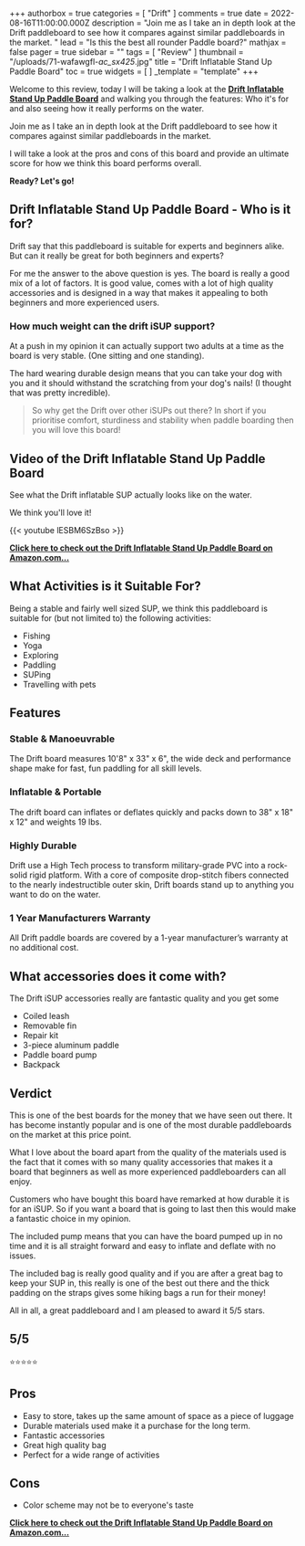 +++
authorbox = true
categories = [ "Drift" ]
comments = true
date = 2022-08-16T11:00:00.000Z
description = "Join me as I take an in depth look at the Drift paddleboard to see how it compares against similar paddleboards in the market.  "
lead = "Is this the best all rounder Paddle board?"
mathjax = false
pager = true
sidebar = ""
tags = [ "Review" ]
thumbnail = "/uploads/71-wafawgfl-_ac_sx425_.jpg"
title = "Drift Inflatable Stand Up Paddle Board"
toc = true
widgets = [ ]
_template = "template"
+++

Welcome to this review, today I will be taking a look at the [**Drift Inflatable Stand Up Paddle Board**](https://www.amazon.com/DRIFT-Inflatable-Accessories-Lightweight-Backpack/dp/B082MVY4PL?pd_rd_i=B0B355VH6C&th=1&psc=1&linkCode=ll1&tag=paddleboardmaster-20&linkId=66ea454556d174eea75fca0df085cdb8&language=en_US&ref_=as_li_ss_tl) and walking you through the features: Who it's for and also seeing how it really performs on the water.

Join me as I take an in depth look at the Drift paddleboard to see how it compares against similar paddleboards in the market.

I will take a look at the pros and cons of this board and provide an ultimate score for how we think this board performs overall.

**Ready? Let's go!**

## Drift Inflatable Stand Up Paddle Board - Who is it for?

Drift say that this paddleboard is suitable for experts and beginners alike. But can it really be great for both beginners and experts?

For me the answer to the above question is yes.  The board is really a good mix of a lot of factors.  It is good value, comes with a lot of high quality accessories and is designed in a way that makes it appealing to both beginners and more experienced users.

### How much weight can the drift iSUP support?

At a push in my opinion it can actually support two adults at a time as the board is very stable. (One sitting and one standing).

The hard wearing durable design means that you can take your dog with you and it should withstand the scratching from your dog's nails!  (I thought that was pretty incredible).

> So why get the Drift over other iSUPs out there? In short if you prioritise comfort, sturdiness and stability when paddle boarding then you will love this board!

## Video of the Drift Inflatable Stand Up Paddle Board

See what the Drift inflatable SUP actually looks like on the water.  

We think you'll love it!

{{< youtube lESBM6SzBso >}}

[**Click here to check out the Drift Inflatable Stand Up Paddle Board  on Amazon.com...**](https://www.amazon.com/DRIFT-Inflatable-Accessories-Lightweight-Backpack/dp/B082MVY4PL?pd_rd_i=B0B355VH6C&th=1&psc=1&linkCode=ll1&tag=paddleboardmaster-20&linkId=66ea454556d174eea75fca0df085cdb8&language=en_US&ref_=as_li_ss_tl)

## What Activities is it Suitable For?

Being a stable and fairly well sized SUP, we think this paddleboard is suitable for (but not limited to) the following activities:

* Fishing
* Yoga
* Exploring
* Paddling
* SUPing
* Travelling with pets

## Features

### Stable & Manoeuvrable

The Drift board measures 10'8" x 33" x 6", the wide deck and performance shape make for fast, fun paddling for all skill levels.

### Inflatable & Portable

The drift board can inflates or deflates quickly and packs down to 38" x 18" x 12" and weights 19 lbs.

### Highly Durable

Drift use a High Tech process to transform military-grade PVC into a rock-solid rigid platform. With a core of composite drop-stitch fibers connected to the nearly indestructible outer skin, Drift boards stand up to anything you want to do on the water.

### 1 Year Manufacturers Warranty

All Drift paddle boards are covered by a 1-year manufacturer’s warranty at no additional cost.

## What accessories does it come with?

The Drift iSUP accessories really are fantastic quality and you get some

* Coiled leash
* Removable fin
* Repair kit
* 3-piece aluminum paddle
* Paddle board pump
* Backpack

## Verdict

This is one of the best boards for the money that we have seen out there.  It has become instantly popular and is one of the most durable paddleboards on the market at this price point.

What I love about the board apart from the quality of the materials used is the fact that it comes with so many quality accessories that makes it a board that beginners as well as more experienced paddleboarders can all enjoy.

Customers who have bought this board have remarked at how durable it is for an iSUP.  So if you want a board that is going to last then this would make a fantastic choice in my opinion.

The included pump means that you can have the board pumped up in no time and it is all straight forward and easy to inflate and deflate with no issues.

The included bag is really good quality and if you are after a great bag to keep your SUP in, this really is one of the best out there and the thick padding on the straps gives some hiking bags a run for their money!

All in all, a great paddleboard and I am pleased to award it 5/5 stars.

## 5/5

⭐⭐⭐⭐⭐

## Pros

* Easy to store, takes up the same amount of space as a piece of luggage
* Durable materials used make it a purchase for the long term.
* Fantastic accessories
* Great high quality bag
* Perfect for a wide range of activities

## Cons

* Color scheme may not be to everyone's taste

[**Click here to check out the Drift Inflatable Stand Up Paddle Board  on Amazon.com...**](https://www.amazon.com/DRIFT-Inflatable-Accessories-Lightweight-Backpack/dp/B082MVY4PL?pd_rd_i=B0B355VH6C&th=1&psc=1&linkCode=ll1&tag=paddleboardmaster-20&linkId=66ea454556d174eea75fca0df085cdb8&language=en_US&ref_=as_li_ss_tl)
